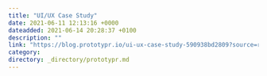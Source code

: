 ```yaml
---
title: "UI/UX Case Study"
date: 2021-06-11 12:13:16 +0000
dateadded: 2021-06-14 20:28:37 +0100
description: ""
link: "https://blog.prototypr.io/ui-ux-case-study-590938bd2809?source=rss----eb297ea1161a---4"
category:
directory: _directory/prototypr.md
---
```

